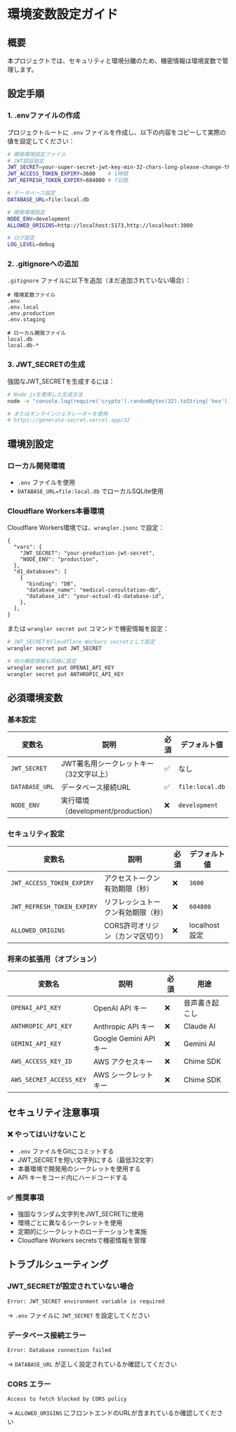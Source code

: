 # 環境変数設定ガイド

## 概要

本プロジェクトでは、セキュリティと環境分離のため、機密情報は環境変数で管理します。

## 設定手順

### 1. .envファイルの作成

プロジェクトルートに `.env` ファイルを作成し、以下の内容をコピーして実際の値を設定してください：

```bash
# 開発環境設定ファイル
# JWT認証設定
JWT_SECRET=your-super-secret-jwt-key-min-32-chars-long-please-change-this
JWT_ACCESS_TOKEN_EXPIRY=3600    # 1時間
JWT_REFRESH_TOKEN_EXPIRY=604800 # 7日間

# データベース設定
DATABASE_URL=file:local.db

# 開発環境設定
NODE_ENV=development
ALLOWED_ORIGINS=http://localhost:5173,http://localhost:3000

# ログ設定
LOG_LEVEL=debug
```

### 2. .gitignoreへの追加

`.gitignore` ファイルに以下を追加（まだ追加されていない場合）：

```
# 環境変数ファイル
.env
.env.local
.env.production
.env.staging

# ローカル開発ファイル
local.db
local.db-*
```

### 3. JWT_SECRETの生成

強固なJWT_SECRETを生成するには：

```bash
# Node.jsを使用した生成方法
node -e "console.log(require('crypto').randomBytes(32).toString('hex'))"

# またはオンラインジェネレーターを使用
# https://generate-secret.vercel.app/32
```

## 環境別設定

### ローカル開発環境

- `.env` ファイルを使用
- `DATABASE_URL=file:local.db` でローカルSQLite使用

### Cloudflare Workers本番環境

Cloudflare Workers環境では、`wrangler.jsonc` で設定：

```jsonc
{
  "vars": {
    "JWT_SECRET": "your-production-jwt-secret",
    "NODE_ENV": "production",
  },
  "d1_databases": [
    {
      "binding": "DB",
      "database_name": "medical-consultation-db",
      "database_id": "your-actual-d1-database-id",
    },
  ],
}
```

または `wrangler secret put` コマンドで機密情報を設定：

```bash
# JWT_SECRETをCloudflare Workers secretとして設定
wrangler secret put JWT_SECRET

# 他の機密情報も同様に設定
wrangler secret put OPENAI_API_KEY
wrangler secret put ANTHROPIC_API_KEY
```

## 必須環境変数

### 基本設定

| 変数名         | 説明                                    | 必須 | デフォルト値    |
| -------------- | --------------------------------------- | ---- | --------------- |
| `JWT_SECRET`   | JWT署名用シークレットキー（32文字以上） | ✅   | なし            |
| `DATABASE_URL` | データベース接続URL                     | ✅   | `file:local.db` |
| `NODE_ENV`     | 実行環境（development/production）      | ❌   | `development`   |

### セキュリティ設定

| 変数名                     | 説明                               | 必須 | デフォルト値  |
| -------------------------- | ---------------------------------- | ---- | ------------- |
| `JWT_ACCESS_TOKEN_EXPIRY`  | アクセストークン有効期限（秒）     | ❌   | `3600`        |
| `JWT_REFRESH_TOKEN_EXPIRY` | リフレッシュトークン有効期限（秒） | ❌   | `604800`      |
| `ALLOWED_ORIGINS`          | CORS許可オリジン（カンマ区切り）   | ❌   | localhost設定 |

### 将来の拡張用（オプション）

| 変数名                  | 説明                   | 必須 | 用途           |
| ----------------------- | ---------------------- | ---- | -------------- |
| `OPENAI_API_KEY`        | OpenAI API キー        | ❌   | 音声書き起こし |
| `ANTHROPIC_API_KEY`     | Anthropic API キー     | ❌   | Claude AI      |
| `GEMINI_API_KEY`        | Google Gemini API キー | ❌   | Gemini AI      |
| `AWS_ACCESS_KEY_ID`     | AWS アクセスキー       | ❌   | Chime SDK      |
| `AWS_SECRET_ACCESS_KEY` | AWS シークレットキー   | ❌   | Chime SDK      |

## セキュリティ注意事項

### ❌ やってはいけないこと

- `.env` ファイルをGitにコミットする
- JWT_SECRETを短い文字列にする（最低32文字）
- 本番環境で開発用のシークレットを使用する
- API キーをコード内にハードコードする

### ✅ 推奨事項

- 強固なランダム文字列をJWT_SECRETに使用
- 環境ごとに異なるシークレットを使用
- 定期的にシークレットのローテーションを実施
- Cloudflare Workers secretsで機密情報を管理

## トラブルシューティング

### JWT_SECRETが設定されていない場合

```
Error: JWT_SECRET environment variable is required
```

→ `.env` ファイルに `JWT_SECRET` を設定してください

### データベース接続エラー

```
Error: Database connection failed
```

→ `DATABASE_URL` が正しく設定されているか確認してください

### CORS エラー

```
Access to fetch blocked by CORS policy
```

→ `ALLOWED_ORIGINS` にフロントエンドのURLが含まれているか確認してください
